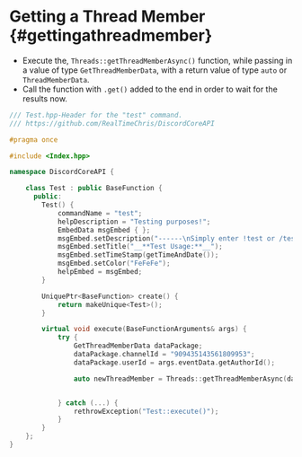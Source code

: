 Getting a Thread Member {#gettingathreadmember}
============
- Execute the, `Threads::getThreadMemberAsync()` function, while passing in a value of type `GetThreadMemberData`, with a return value of type `auto` or `ThreadMemberData`.
- Call the function with `.get()` added to the end in order to wait for the results now.

```cpp
/// Test.hpp-Header for the "test" command.
/// https://github.com/RealTimeChris/DiscordCoreAPI

#pragma once

#include <Index.hpp>

namespace DiscordCoreAPI {

	class Test : public BaseFunction {
	  public:
		Test() {
			commandName = "test";
			helpDescription = "Testing purposes!";
			EmbedData msgEmbed { };
			msgEmbed.setDescription("------\nSimply enter !test or /test!\n------");
			msgEmbed.setTitle("__**Test Usage:**__");
			msgEmbed.setTimeStamp(getTimeAndDate());
			msgEmbed.setColor("FeFeFe");
			helpEmbed = msgEmbed;
		}

		UniquePtr<BaseFunction> create() {
			return makeUnique<Test>();
		}

		virtual void execute(BaseFunctionArguments& args) {
			try {
				GetThreadMemberData dataPackage;
				dataPackage.channelId = "909435143561809953";
				dataPackage.userId = args.eventData.getAuthorId();

				auto newThreadMember = Threads::getThreadMemberAsync(dataPackage).get();


			} catch (...) {
				rethrowException("Test::execute()");
			}
		}
	};
}
```
